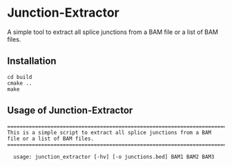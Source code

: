 # Junction-Extractor

A simple tool to extract all splice junctions from a BAM file or a list of BAM files.


## Installation
```
cd build
cmake ..
make
```

## Usage of Junction-Extractor

```
==========================================================================================
This is a simple script to extract all splice junctions from a BAM file or a list of BAM files.
==========================================================================================

  usage: junction_extractor [-hv] [-o junctions.bed] BAM1 BAM2 BAM3
 
```
